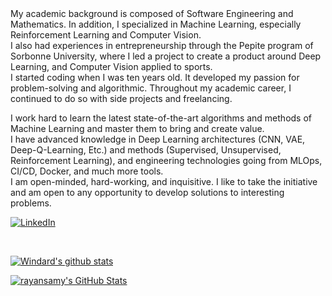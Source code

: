 <div>
My academic background is composed of Software Engineering and Mathematics. In addition, I specialized in Machine Learning, especially Reinforcement Learning and Computer Vision.<br>
I also had experiences in entrepreneurship through the Pepite program of Sorbonne University, where I led a project to create a product around Deep Learning, and Computer Vision applied to sports. <br>
I started coding when I was ten years old. It developed my passion for problem-solving and algorithmic. Throughout my academic career, I continued to do so with side projects and freelancing.<br>

I work hard to learn the latest state-of-the-art algorithms and methods of Machine Learning and master them to bring and create value.<br>
I have advanced knowledge in Deep Learning architectures (CNN, VAE, Deep-Q-Learning, Etc.) and methods (Supervised, Unsupervised, Reinforcement Learning), and engineering technologies going from MLOps, CI/CD, Docker, and much more tools.<br>
I am open-minded, hard-working, and inquisitive. I like to take the initiative and am open to any opportunity to develop solutions to interesting problems.<br>

</div>

<p>
  <a href="https://www.linkedin.com/in/rayan-samy-ramoul-6ab640134/" target="_blank"><img align="center" alt="LinkedIn" src="https://img.shields.io/badge/LinkedIn-blue?logo=linkedin&style=for-the-badge"/></a>
</p>
<br>

[![Windard's github stats](https://github-readme-stats.vercel.app/api?username=rayansamy&show_icons=true)](https://github.com/rayansamy)

<p>
  <a href="https://github.com/rayansamy">
  <img align="center" src="https://github-readme-stats.vercel.app/api/top-langs/?username=rayansamy&langs_count=10&hide=html,css,roff&theme=nord&layout=compact" alt="rayansamy's GitHub Stats"/>
</a></p>
</p>